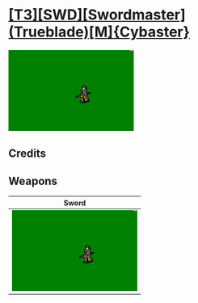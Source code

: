 # [\[T3\]\[SWD\]\[Swordmaster\]\(Trueblade\)\[M\]{Cybaster}](./%5BT3%5D%5BSWD%5D%5BSwordmaster%5D(Trueblade)%5BM%5D%7BCybaster%7D)

<img src="./1.%20Sword/Sword_000.png" alt="[T3][SWD][Swordmaster](Trueblade)[M]{Cybaster} standing" />

## Credits



## Weapons


|Sword |
|  :---: |
| <img alt="Sword animation" src="./1.%20Sword/Sword.gif" /> |
